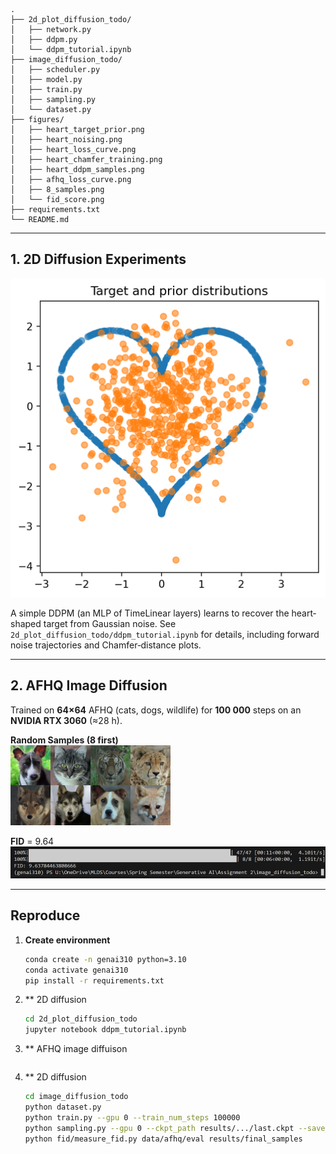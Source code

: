 ```text
.
├── 2d_plot_diffusion_todo/
│   ├── network.py
│   ├── ddpm.py
│   └── ddpm_tutorial.ipynb
├── image_diffusion_todo/
│   ├── scheduler.py
│   ├── model.py
│   ├── train.py
│   ├── sampling.py
│   └── dataset.py
├── figures/
│   ├── heart_target_prior.png
│   ├── heart_noising.png
│   ├── heart_loss_curve.png
│   ├── heart_chamfer_training.png
│   ├── heart_ddpm_samples.png
│   ├── afhq_loss_curve.png
│   ├── 8_samples.png
│   └── fid_score.png
├── requirements.txt
└── README.md
```
---

## 1. 2D Diffusion Experiments

![Target vs Prior](2d_plot_diffusion_todo/figures/heart_target_prior.png)

A simple DDPM (an MLP of TimeLinear layers) learns to recover the heart‐shaped target from Gaussian noise.  See `2d_plot_diffusion_todo/ddpm_tutorial.ipynb` for details, including forward noise trajectories and Chamfer‐distance plots.

---

## 2. AFHQ Image Diffusion

Trained on **64×64** AFHQ (cats, dogs, wildlife) for **100 000** steps on an **NVIDIA RTX 3060** (≈28 h).


**Random Samples (8 first)**  
![AFHQ Samples](image_diffusion_todo/results/8_final_samples/8_samples.png)

**FID** = 9.64  
![FID Score](image_diffusion_todo/results/8_final_samples/fid_score.png)

---

## Reproduce

1. **Create environment**  
   ```bash
   conda create -n genai310 python=3.10
   conda activate genai310
   pip install -r requirements.txt
   ```

2. ** 2D diffusion
   ```bash
   cd 2d_plot_diffusion_todo
   jupyter notebook ddpm_tutorial.ipynb
   ```
3. ** AFHQ image diffuison
   ```bash
4. ** 2D diffusion
   ```bash
   cd image_diffusion_todo
   python dataset.py
   python train.py --gpu 0 --train_num_steps 100000
   python sampling.py --gpu 0 --ckpt_path results/.../last.ckpt --save_dir results/final_samples
   python fid/measure_fid.py data/afhq/eval results/final_samples
   ```
